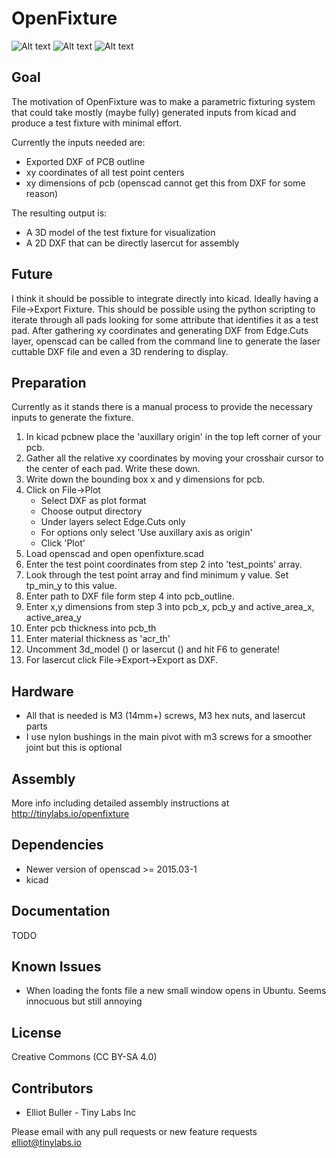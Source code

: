 # OpenFixture

![Alt text](/../images/screencap.png?raw=true "")
![Alt text](/../images/laser_dxf.png?raw=true "")
![Alt text](/../images/sample.jpg?raw=true "")

## Goal
The motivation of OpenFixture was to make a parametric fixturing system that could take mostly (maybe fully) generated inputs from kicad and produce a test fixture with minimal effort.

Currently the inputs needed are:
  * Exported DXF of PCB outline
  * xy coordinates of all test point centers
  * xy dimensions of pcb (openscad cannot get this from DXF for some reason)

The resulting output is:
  * A 3D model of the test fixture for visualization
  * A 2D DXF that can be directly lasercut for assembly

## Future
I think it should be possible to integrate directly into kicad. Ideally having a File->Export Fixture. This should be possible using the python scripting to iterate through all pads looking for some attribute that identifies it as a test pad. After gathering xy coordinates and generating DXF from Edge.Cuts layer, openscad can be called from the command line to generate the laser cuttable DXF file and even a 3D rendering to display.

## Preparation
Currently as it stands there is a manual process to provide the necessary inputs to generate the fixture.
  1. In kicad pcbnew place the 'auxillary origin' in the top left corner of your pcb.
  2. Gather all the relative xy coordinates by moving your crosshair cursor to the center of each pad. Write these down.
  3. Write down the bounding box x and y dimensions for pcb.
  4. Click on File->Plot
     * Select DXF as plot format
     * Choose output directory
     * Under layers select Edge.Cuts only
     * For options only select 'Use auxillary axis as origin'
     * Click 'Plot'
  5. Load openscad and open openfixture.scad
  6. Enter the test point coordinates from step 2 into 'test_points' array.
  7. Look through the test point array and find minimum y value. Set tp_min_y to this value.
  8. Enter path to DXF file form step 4 into pcb_outline.
  9. Enter x,y dimensions from step 3 into pcb_x, pcb_y and active_area_x, active_area_y
  10. Enter pcb thickness into pcb_th
  11. Enter material thickness as 'acr_th'
  12. Uncomment 3d_model () or lasercut () and hit F6 to generate!
  13. For lasercut click File->Export->Export as DXF.
  

## Hardware
  * All that is needed is M3 (14mm+) screws, M3 hex nuts, and lasercut parts
  * I use nylon bushings in the main pivot with m3 screws for a smoother joint but this is optional 

## Assembly
More info including detailed assembly instructions at http://tinylabs.io/openfixture

## Dependencies
  * Newer version of openscad >= 2015.03-1
  * kicad

## Documentation
TODO

## Known Issues
  * When loading the fonts file a new small window opens in Ubuntu. Seems innocuous but still annoying

## License
Creative Commons (CC BY-SA 4.0)

## Contributors
  * Elliot Buller - Tiny Labs Inc

Please email with any pull requests or new feature requests
elliot@tinylabs.io

